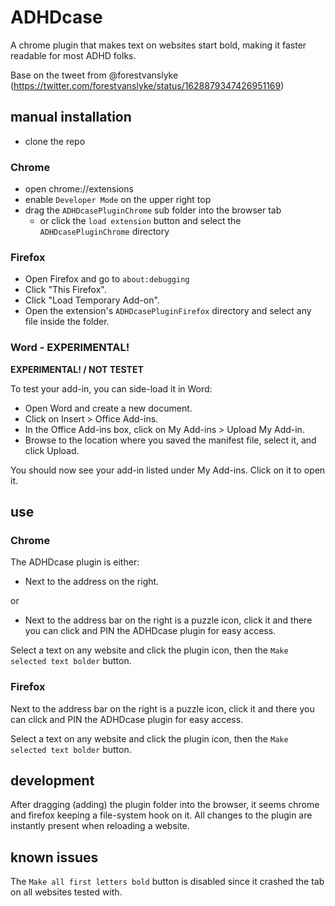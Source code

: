 # ADHDcase
A chrome plugin that makes text on websites start bold, making it faster readable for most ADHD folks.

Base on the tweet from @forestvanslyke (https://twitter.com/forestvanslyke/status/1628879347426951169)


## manual installation

* clone the repo

### Chrome

* open chrome://extensions
* enable `Developer Mode` on the upper right top
* drag the `ADHDcasePluginChrome` sub folder into the browser tab
  * or click the `load extension` button and select the `ADHDcasePluginChrome` directory

### Firefox

* Open Firefox and go to `about:debugging`
* Click "This Firefox".
* Click "Load Temporary Add-on".
* Open the extension's `ADHDcasePluginFirefox` directory and select any file inside the folder.

### Word - EXPERIMENTAL!

**EXPERIMENTAL! / NOT TESTET**

To test your add-in, you can side-load it in Word:

* Open Word and create a new document.
* Click on Insert > Office Add-ins.
* In the Office Add-ins box, click on My Add-ins > Upload My Add-in.
* Browse to the location where you saved the manifest file, select it, and click Upload.

You should now see your add-in listed under My Add-ins. Click on it to open it.

## use

### Chrome

The ADHDcase plugin is either:

* Next to the address on the right.  

or
  
* Next to the address bar on the right is a puzzle icon, click it and there you can click and PIN the ADHDcase plugin for easy access.

Select a text on any website and click the plugin icon, then the `Make selected text bolder` button.

### Firefox

Next to the address bar on the right is a puzzle icon, click it and there you can click and PIN the ADHDcase plugin for easy access.

Select a text on any website and click the plugin icon, then the `Make selected text bolder` button.

## development

After dragging (adding) the plugin folder into the browser, it seems chrome and firefox keeping a file-system hook on it.
All changes to the plugin are instantly present when reloading a website. 

## known issues

The `Make all first letters bold` button is disabled since it crashed the tab on all websites tested with.
